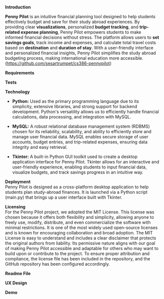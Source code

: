 **Introduction**  
  
**Penny Pilot** is an intuitive financial planning tool designed to help students effectively budget and save for their study abroad experiences. By providing clear **visualizations**, personalized **budget tracking**, and **trip-related expense planning**, Penny Pilot empowers students to make informed financial decisions without stress. The platform allows users to **set savings goals**, track income and expenses, and calculate total travel costs based on **destination** and **duration of stay**. With a user-friendly interface and personalized financial insights, Penny Pilot simplifies the study abroad budgeting process, making international education more accessible. (https://github.com/sesartrumpet/cs386-pennypilot)  

**Requirements**  

**Tests**  

**Technology**    

- **Python:** Used as the primary programming language due to its simplicity, extensive libraries, and strong support for backend development. Python's versatility allows us to efficiently handle financial calculations, data processing, and integration with MySQL.    

- **MySQL:** A robust relational database management system (RDBMS) chosen for its reliability, scalability, and ability to efficiently store and manage user financial data. MySQL enables secure storage of user accounts, budget entries, and trip-related expenses, ensuring data integrity and easy retrieval.    

- **Tkinter:** A built-in Python GUI toolkit used to create a desktop application interface for Penny Pilot. Tkinter allows for an interactive and user-friendly experience, enabling students to input financial data, visualize budgets, and track savings progress in an intuitive way.
  
**Deployment**   
Penny Pilot is designed as a cross-platform desktop application to help students plan study-abroad finances. It is launched via a Python script (main.py) that brings up a user interface built with Tkinter.

**Licensing**   
For the Penny Pilot project, we adopted the MIT License. This license was chosen because it offers both flexibility and simplicity, allowing anyone to freely use, modify, distribute, and even commercialize the software with minimal restrictions. It is one of the most widely used open-source licenses and is known for encouraging collaboration and broad adoption. The MIT License is easy to understand and includes a clear disclaimer that protects the original authors from liability. Its permissive nature aligns with our goal of making Penny Pilot accessible and adaptable for others who may want to build upon or contribute to the project. To ensure proper attribution and compliance, the license file has been included in the repository, and the GitHub repository has been configured accordingly.

**Readme File**   

**UX Design**   

**Demo**   



